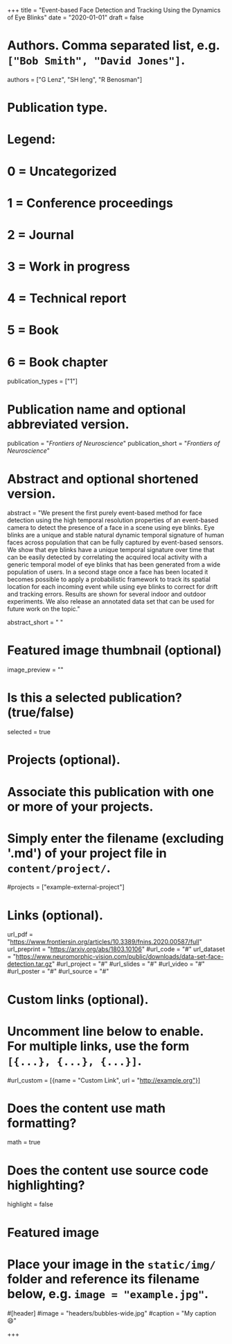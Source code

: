 +++
title = "Event-based Face Detection and Tracking Using the Dynamics of Eye Blinks"
date = "2020-01-01"
draft = false

# Authors. Comma separated list, e.g. `["Bob Smith", "David Jones"]`.
authors = ["G Lenz", "SH Ieng", "R Benosman"]

# Publication type.
# Legend:
# 0 = Uncategorized
# 1 = Conference proceedings
# 2 = Journal
# 3 = Work in progress
# 4 = Technical report
# 5 = Book
# 6 = Book chapter
publication_types = ["1"]

# Publication name and optional abbreviated version.
publication = "*Frontiers of Neuroscience*"
publication_short = "*Frontiers of Neuroscience*"

# Abstract and optional shortened version.
abstract = "We present the first purely event-based method for face detection using the high temporal resolution properties of an event-based camera to detect the presence of a face in a scene using eye blinks. Eye blinks are a unique and stable natural dynamic temporal signature of human faces across population that can be fully captured by event-based sensors. We show that eye blinks have a unique temporal signature over time that can be easily detected by correlating the acquired local activity with a generic temporal model of eye blinks that has been generated from a wide population of users. In a second stage once a face has been located it becomes possible to apply a probabilistic framework to track its spatial location for each incoming event while using eye blinks to correct for drift and tracking errors. Results are shown for several indoor and outdoor experiments. We also release an annotated data set that can be used for future work on the topic."

abstract_short = " "

# Featured image thumbnail (optional)
image_preview = ""

# Is this a selected publication? (true/false)
selected = true

# Projects (optional).
#   Associate this publication with one or more of your projects.
#   Simply enter the filename (excluding '.md') of your project file in `content/project/`.
#projects = ["example-external-project"]

# Links (optional).
url_pdf = "https://www.frontiersin.org/articles/10.3389/fnins.2020.00587/full"
url_preprint = "https://arxiv.org/abs/1803.10106"
#url_code = "#"
url_dataset = "https://www.neuromorphic-vision.com/public/downloads/data-set-face-detection.tar.gz"
#url_project = "#"
#url_slides = "#"
#url_video = "#"
#url_poster = "#"
#url_source = "#"

# Custom links (optional).
#   Uncomment line below to enable. For multiple links, use the form `[{...}, {...}, {...}]`.
#url_custom = [{name = "Custom Link", url = "http://example.org"}]

# Does the content use math formatting?
math = true

# Does the content use source code highlighting?
highlight = false

# Featured image
# Place your image in the `static/img/` folder and reference its filename below, e.g. `image = "example.jpg"`.
#[header]
#image = "headers/bubbles-wide.jpg"
#caption = "My caption :smile:"

+++
